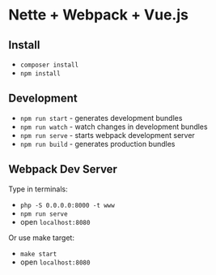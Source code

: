 # Nette + Webpack + Vue.js

## Install

- `composer install`
- `npm install`

## Development

- `npm run start` - generates development bundles
- `npm run watch` - watch changes in development bundles
- `npm run serve` - starts webpack development server
- `npm run build` - generates production bundles

## Webpack Dev Server

Type in terminals:

- `php -S 0.0.0.0:8000 -t www`
- `npm run serve`
- open `localhost:8080`

Or use make target:

- `make start`
- open `localhost:8080`

